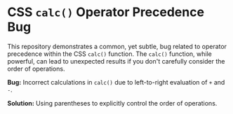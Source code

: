 # CSS `calc()` Operator Precedence Bug

This repository demonstrates a common, yet subtle, bug related to operator precedence within the CSS `calc()` function.  The `calc()` function, while powerful, can lead to unexpected results if you don't carefully consider the order of operations.

**Bug:** Incorrect calculations in `calc()` due to left-to-right evaluation of `+` and `-`.

**Solution:** Using parentheses to explicitly control the order of operations.